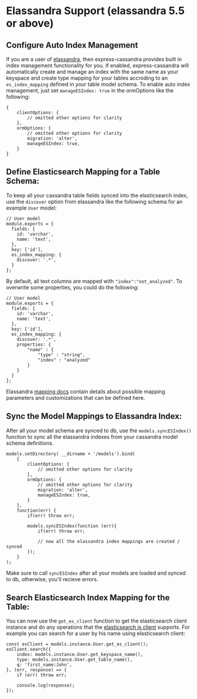 # Elassandra Support (elassandra 5.5 or above)

## Configure Auto Index Management

If you are a user of [elassandra](https://github.com/strapdata/elassandra), then express-cassandra provides built in index management functionality for you. If enabled, express-cassandra will automatically create and manage an index with the same name as your keyspace and create type mapping for your tables accroding to an `es_index_mapping` defined in your table model schema. To enable auto index management, just set `manageESIndex: true` in the ormOptions like the following:

```
{
    clientOptions: {
        // omitted other options for clarity
    },
    ormOptions: {
        // omitted other options for clarity
        migration: 'alter',
        manageESIndex: true,
    }
}
```

## Define Elasticsearch Mapping for a Table Schema:

To keep all your cassandra table fields synced into the elasticsearch index, use the `discover` option from elassandra like the following schema for an example `User` model:

```
// User model
module.exports = {
  fields: {
    id: 'varchar',
    name: 'text',
  },
  key: ['id'],
  es_index_mapping: {
    discover: '.*',
  }
};
```

By default, all text columns are mapped with `"index":"not_analyzed"`. To overwrite some properties, you could do the following:

```
// User model
module.exports = {
  fields: {
    id: 'varchar',
    name: 'text',
  },
  key: ['id'],
  es_index_mapping: {
    discover: '.*',
    properties: {
        "name" : {
            "type" : "string",
            "index" : "analyzed"
        }
    }
  }
};
```

Elassandra [mapping docs](http://elassandra.readthedocs.io/en/latest/mapping.html) contain details about possible mapping parameters and customizations that can be defined here.


## Sync the Model Mappings to Elassandra Index:

After all your model schema are synced to db, use the `models.syncESIndex()` function to sync all the elassandra indexes from your cassandra model schema definitions.

```
models.setDirectory( __dirname + '/models').bind(
    {
        clientOptions: {
            // omitted other options for clarity
        },
        ormOptions: {
            // omitted other options for clarity
            migration: 'alter',
            manageESIndex: true,
        }
    },
    function(err) {
        if(err) throw err;

        models.syncESIndex(function (err){
            if(err) throw err;

            // now all the elassandra index mappings are created / synced
        });
    }
);
```

Make sure to call `syncESIndex` after all your models are loaded and synced to db, otherwise, you'll recieve errors.


## Search Elasticsearch Index Mapping for the Table:

You can now use the `get_es_client` function to get the elasticsearch client instance and do any operations that the [elasticsearch js client](https://www.elastic.co/guide/en/elasticsearch/client/javascript-api/current/api-reference.html) supports. For example you can search for a user by his name using elasticsearch client:

```
const esClient = models.instance.User.get_es_client();
esClient.search({
    index: models.instance.User.get_keyspace_name(),
    type: models.instance.User.get_table_name(),
    q: 'first_name:John',
}, (err, response) => {
    if (err) throw err;

    console.log(response);
});
```

